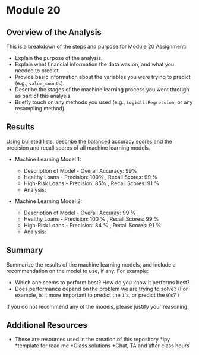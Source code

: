 # Module 20

## Overview of the Analysis

This is a breakdown of the steps and purpose for Module 20 Assignment:

* Explain the purpose of the analysis.
* Explain what financial information the data was on, and what you needed to predict.
* Provide basic information about the variables you were trying to predict (e.g., `value_counts`).
* Describe the stages of the machine learning process you went through as part of this analysis.
* Briefly touch on any methods you used (e.g., `LogisticRegression`, or any resampling method).

## Results

Using bulleted lists, describe the balanced accuracy scores and the precision and recall scores of all machine learning models.

* Machine Learning Model 1:
  * Description of Model - Overall Accuracy: 99%
  * Healthy Loans - Precision: 100% , Recall Scores: 99 %
  * High-Risk Loans - Precision: 85% , Recall Scores: 91 %
  * Analysis: 



* Machine Learning Model 2:
  * Description of Model - Overall Accuray: 99 %
  * Healthy Loans - Precision: 100 % , Recall Scores: 99 %
  * High-Risk Loans - Precision: 84 % , Recall Scores: 91 %
  * Analysis: 

## Summary

Summarize the results of the machine learning models, and include a recommendation on the model to use, if any. For example:
* Which one seems to perform best? How do you know it performs best?
* Does performance depend on the problem we are trying to solve? (For example, is it more important to predict the `1`'s, or predict the `0`'s? )

If you do not recommend any of the models, please justify your reasoning.

## Additional Resources
* These are resources used in the creation of this repository
  *ipy
  *template for read me
  *Class solutions
  *Chat, TA and after class hours
 
